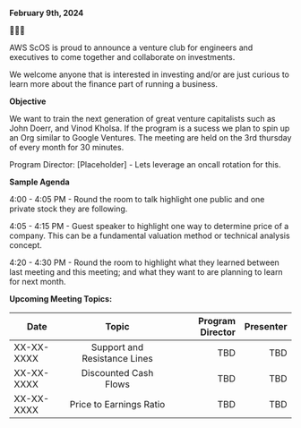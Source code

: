 **February 9th, 2024**

🚀🚀🚀 

AWS ScOS is proud to announce a venture club for engineers and executives to come together and collaborate on investments. 

We welcome anyone that is interested in investing and/or are just curious to learn more about the finance part of running a business. 

**Objective**

We want to train the next generation of great venture capitalists such as John Doerr, and Vinod Kholsa. 
If the program is a sucess we plan to spin up an Org similar to Google Ventures.
The meeting are held on the 3rd thursday of every month for 30 minutes. 

Program Director: [Placeholder] - Lets leverage an oncall rotation for this.

**Sample Agenda**

4:00 - 4:05 PM - Round the room to talk highlight one public and one private stock they are following.

4:05 - 4:15 PM - Guest speaker to highlight one way to determine price of a company. This can be a fundamental valuation method or technical analysis concept.

4:20 - 4:30 PM - Round the room to highlight what they learned between last meeting and this meeting; and what they want to are planning to learn for next month.

**Upcoming Meeting Topics:**

| Date          | Topic                         | Program Director  | Presenter        |
| ------------- |:-----------------------------:| -----------------:|-----------------:|
| XX-XX-XXXX    | Support and Resistance Lines  |    TBD            |       TBD        |
| XX-XX-XXXX    | Discounted Cash Flows         |    TBD            |       TBD        |
| XX-XX-XXXX    | Price to Earnings Ratio       |    TBD            |       TBD        |



